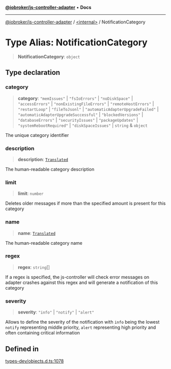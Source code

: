 [**@iobroker/js-controller-adapter**](../../README.md) • **Docs**

***

[@iobroker/js-controller-adapter](../../globals.md) / [\<internal\>](../README.md) / NotificationCategory

# Type Alias: NotificationCategory

> **NotificationCategory**: `object`

## Type declaration

### category

> **category**: `"memIssues"` \| `"fsIoErrors"` \| `"noDiskSpace"` \| `"accessErrors"` \| `"nonExistingFileErrors"` \| `"remoteHostErrors"` \| `"restartLoop"` \| `"fileToJsonl"` \| `"automaticAdapterUpgradeFailed"` \| `"automaticAdapterUpgradeSuccessful"` \| `"blockedVersions"` \| `"databaseErrors"` \| `"securityIssues"` \| `"packageUpdates"` \| `"systemRebootRequired"` \| `"diskSpaceIssues"` \| `string` & `object`

The unique category identifier

### description

> **description**: [`Translated`](Translated.md)

The human-readable category description

### limit

> **limit**: `number`

Deletes older messages if more than the specified amount is present for this category

### name

> **name**: [`Translated`](Translated.md)

The human-readable category name

### regex

> **regex**: `string`[]

If a regex is specified, the js-controller will check error messages on adapter crashes against this regex and will generate a notification of this category

### severity

> **severity**: `"info"` \| `"notify"` \| `"alert"`

Allows to define the severity of the notification with `info` being the lowest `notify` representing middle priority, `alert` representing high priority and often containing critical information

## Defined in

[types-dev/objects.d.ts:1078](https://github.com/ioBroker/ioBroker.js-controller/blob/ec9b0b016d2d4f5ad1591c6bd149fd060033bed1/packages/types-dev/objects.d.ts#L1078)
